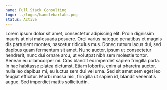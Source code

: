```yaml
---
name: Full Stack Consulting
logo: ../logos/handlebarlabs.png
status: Active
---
```


Lorem ipsum dolor sit amet, consectetur adipiscing elit. Proin dignissim mauris at nisi malesuada posuere. Orci varius natoque penatibus et magnis dis parturient montes, nascetur ridiculus mus. Donec rutrum lacus dui, sed dapibus quam fermentum sit amet. Nunc auctor, ipsum ut consectetur hendrerit, nunc dui ornare arcu, ut volutpat nibh sem molestie tortor. Aenean eu ullamcorper mi. Cras blandit ex imperdiet sapien fringilla porta. In hac habitasse platea dictumst. Etiam lobortis, enim at pharetra auctor, nulla leo dapibus mi, eu luctus sem dui vel urna. Sed sit amet sem eget leo feugiat efficitur. Morbi massa nisi, fringilla ut sapien id, blandit venenatis augue. Sed imperdiet mattis sollicitudin.
